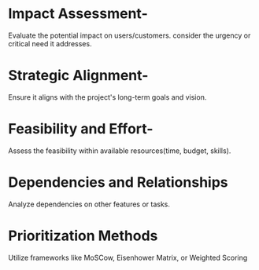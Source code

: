 # Impact Assessment- 
Evaluate the potential impact on users/customers.
consider the urgency or critical need it addresses.

# Strategic Alignment-
Ensure it aligns with the project's long-term goals and vision.

# Feasibility and Effort-
Assess the feasibility within available resources(time, budget, skills).

# Dependencies and Relationships
Analyze dependencies on other features or tasks.

# Prioritization Methods
Utilize frameworks like MoSCow, Eisenhower Matrix, or Weighted Scoring
